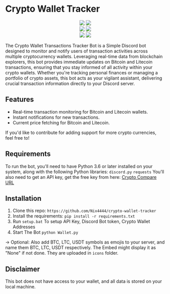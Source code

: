 # Crypto Wallet Tracker 
<div align="center">
  <img src="https://img.shields.io/badge/Discord-7289DA?style=for-the-badge&logo=discord&logoColor=white">
  <img src="https://img.shields.io/badge/Python-3776AB?style=for-the-badge&logo=python&logoColor=white">
</div>
<div align="center">
  <img src="https://img.shields.io/badge/Bitcoin-000000?style=for-the-badge&logo=bitcoin&logoColor=orange">
  <img src="https://img.shields.io/badge/Litecoin-A6A9AA?style=for-the-badge&logo=Litecoin&logoColor=white">
</div>
<div align="center">
  <img src="https://img.shields.io/github/last-commit/Nix4444/crypto-wallet-tracker">
  <img src="https://img.shields.io/github/issues-raw/Nix4444/crypto-wallet-tracker">
</div>

The Crypto Wallet Transactions Tracker Bot is a Simple Discord bot designed to monitor and notify users of transaction activities across multiple cryptocurrency wallets. 
Leveraging real-time data from blockchain explorers, this bot provides immediate updates on Bitcoin and Litecoin transactions, ensuring that you stay informed of all activity within your crypto wallets. Whether you're tracking personal finances or managing a portfolio of crypto assets, this bot acts as your vigilant assistant, delivering crucial transaction information directly to your Discord server.

## Features

- Real-time transaction monitoring for Bitcoin and Litecoin wallets.
- Instant notifications for new transactions.
- Current price fetching for Bitcoin and Litecoin.

If you'd like to contribute for adding support for more crypto currencies, feel free to!


## Requirements
To run the bot, you'll need to have Python 3.6 or later installed on your system, along with the following Python libraries:
``discord.py``
``requests``
You'll also need to get an API key, get the free key from here: [Crypto Compare URL](https://min-api.cryptocompare.com/)

## Installation
1. Clone this repo: ``https://github.com/Nix4444/crypto-wallet-tracker``
2. Install the requirements: ``pip install -r requirements.txt``
3. Run ``setup.bat`` To setup API Key, Discord Bot token, Crypto Wallet Addresses
4. Start The Bot ``python Wallet.py``

-> Optional: Also add BTC, LTC, USDT symbols as emojis to your server, and name them BTC, LTC, USDT respectively. The Embed might display it as "None" if not done. They are uploaded in ``icons`` folder.






## Disclaimer
This bot does not have access to your wallet, and all data is stored on your local machine.





